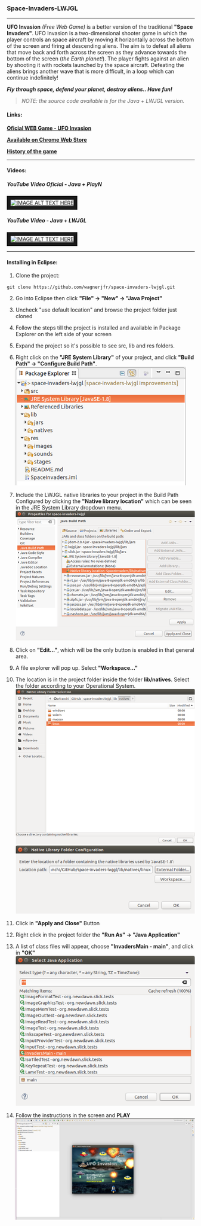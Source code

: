 ### Space-Invaders-LWJGL
------

**UFO Invasion** _(Free Web Game)_ is a better version of the traditional **"Space Invaders"**. UFO Invasion is a two-dimensional 
shooter game in which the player controls an space aircraft by moving it horizontally across the bottom of the screen and 
firing at descending aliens. The aim is to defeat all aliens that move back and forth across the screen as they advance 
towards the bottom of the screen (*the Earth planet!*). The player fights against an alien by shooting it with rockets launched by the space aircraft. 
Defeating the aliens brings another wave that is more difficult, in a loop which can continue indefinitely!

**_Fly through space, defend your planet, destroy aliens.. Have fun!_**

>_NOTE: the source code available is for the Java + LWJGL version._

#### Links:

[**Oficial WEB Game - UFO Invasion**](https://sites.google.com/site/ufoinvasiongame/)

[**Available on Chrome Web Store**](https://chrome.google.com/webstore/detail/ufo-invasion/bclabmhmbdonaejglmfohahicllifhgf)

[**History of the game**](https://www.linkedin.com/pulse/taking-advantage-missed-opportunity-publish-my-first-online-franchin/?lipi=urn%3Ali%3Apage%3Ad_flagship3_profile_view_base_post_details%3BpgCweIyaQwm3Qe88n3hZsA%3D%3D)

----
#### Videos:
##### YouTube Video Oficial - Java + PlayN
<a href="http://www.youtube.com/watch?feature=player_embedded&v=QUu4ARi1Sn8
" target="_blank"><img src="http://img.youtube.com/vi/QUu4ARi1Sn8/0.jpg" 
alt="IMAGE ALT TEXT HERE" width="240" height="180" border="10" /></a>

##### YouTube Video - Java + LWJGL
<a href="http://www.youtube.com/watch?feature=player_embedded&v=GUygut8MPDo
" target="_blank"><img src="http://img.youtube.com/vi/GUygut8MPDo/0.jpg" 
alt="IMAGE ALT TEXT HERE" width="240" height="180" border="10" /></a>

----
#### Installing in Eclipse:
1) Clone the project: 
```
git clone https://github.com/wagnerjfr/space-invaders-lwjgl.git
```
2) Go into Eclipse then click **"File" -> "New" -> "Java Project"**

3) Uncheck "use default location" and browse the project folder just cloned

4) Follow the steps till the project is installed and available in Package Explorer on the left side of your screen

5) Expand the project so it's possible to see src, lib and res folders.

6) Right click on the **"JRE System Library"** of your project, and click **"Build Path" -> "Configure Build Path"**.
![alt text](https://github.com/wagnerjfr/space-invaders-lwjgl/blob/master/res/readme/setup0.png)

7) Include the LWJGL native libraries to your project in the Build Path Configured by clicking the **"Native library location"** which can be seen in the JRE System Library dropdown menu.
![alt text](https://github.com/wagnerjfr/space-invaders-lwjgl/blob/master/res/readme/setup1.png)

8) Click on **"Edit..."**, which will be the only button is enabled in that general area.

9) A file explorer will pop up. Select **"Workspace..."**

10) The location is in the project folder inside the folder **lib/natives**. Select the folder according to your Operational System.
![alt text](https://github.com/wagnerjfr/space-invaders-lwjgl/blob/master/res/readme/setup2.png)
![alt text](https://github.com/wagnerjfr/space-invaders-lwjgl/blob/master/res/readme/setup3.png)

11) Click in **"Apply and Close"** Button

12) Right click in the project folder the **"Run As" -> "Java Application"**

13) A list of class files will appear, choose **"InvadersMain - main"**, and click in **"OK"**
![alt text](https://github.com/wagnerjfr/space-invaders-lwjgl/blob/master/res/readme/setup4.png)

14) Follow the instructions in the screen and **PLAY**
![alt text](https://github.com/wagnerjfr/space-invaders-lwjgl/blob/master/res/readme/setup5.png)
